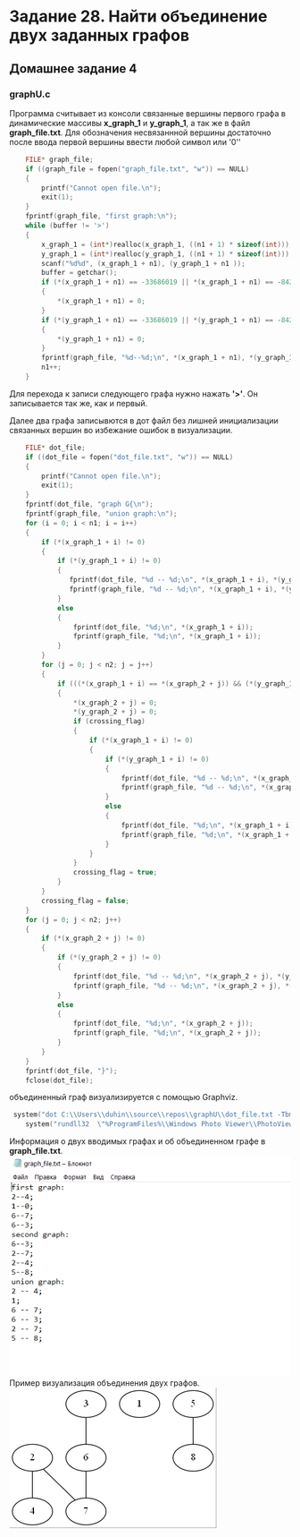 # Задание 28. Найти объединение двух заданных графов

## Домашнее задание 4

### graphU.c



Программа считывает из консоли связанные вершины первого графа в динамические массивы **x_graph_1** и **y_graph_1**, а так же в файл **graph_file.txt**. Для обозначения несвязаннной вершины достаточно после ввода первой вершины ввести любой символ или '0''

```c   
    FILE* graph_file;
    if ((graph_file = fopen("graph_file.txt", "w")) == NULL)
    {
        printf("Cannot open file.\n");
        exit(1);
    }
    fprintf(graph_file, "first graph:\n");
    while (buffer != '>')
    {   
        x_graph_1 = (int*)realloc(x_graph_1, ((n1 + 1) * sizeof(int)));
        y_graph_1 = (int*)realloc(y_graph_1, ((n1 + 1) * sizeof(int)));
        scanf("%d%d", (x_graph_1 + n1), (y_graph_1 + n1 ));
        buffer = getchar();
        if (*(x_graph_1 + n1) == -33686019 || *(x_graph_1 + n1) == -842150451)
        {
            *(x_graph_1 + n1) = 0;
        }
        if (*(y_graph_1 + n1) == -33686019 || *(y_graph_1 + n1) == -842150451)
        {
            *(y_graph_1 + n1) = 0;
        }
        fprintf(graph_file, "%d--%d;\n", *(x_graph_1 + n1), *(y_graph_1 + n1));
        n1++;
    }    

```
Для перехода к записи следующего графа нужно нажать **'>'**.
Он записывается так же, как и первый.


Далее два графа записывются в дот файл без лишней инициализации связанных вершин во избежание ошибок в визуализации.
```c
    FILE* dot_file;
    if ((dot_file = fopen("dot_file.txt", "w")) == NULL)
    {
    	printf("Cannot open file.\n");
    	exit(1);
    }
    fprintf(dot_file, "graph G{\n");
    fprintf(graph_file, "union graph:\n");
    for (i = 0; i < n1; i = i++)
    {
        if (*(x_graph_1 + i) != 0)
        {
            if (*(y_graph_1 + i) != 0)
            {
               fprintf(dot_file, "%d -- %d;\n", *(x_graph_1 + i), *(y_graph_1 + i));
               fprintf(graph_file, "%d -- %d;\n", *(x_graph_1 + i), *(y_graph_1 + i));
            }
            else
            {
                fprintf(dot_file, "%d;\n", *(x_graph_1 + i));
                fprintf(graph_file, "%d;\n", *(x_graph_1 + i));
            }
        }
        for (j = 0; j < n2; j = j++)
        {
            if (((*(x_graph_1 + i) == *(x_graph_2 + j)) && (*(y_graph_1 + i) == *(y_graph_2 + j))) || ((*(x_graph_1 + i) == *(y_graph_2 + j)) && (*(y_graph_1 + i) == *(x_graph_2 + j))))
            {
                *(x_graph_2 + j) = 0;
                *(y_graph_2 + j) = 0;
                if (crossing_flag)
                {
                    if (*(x_graph_1 + i) != 0)
                    {
                        if (*(y_graph_1 + i) != 0)
                        {
                            fprintf(dot_file, "%d -- %d;\n", *(x_graph_1 + i), *(y_graph_1 + j + 1));
                            fprintf(graph_file, "%d -- %d;\n", *(x_graph_1 + i), *(y_graph_1 + j + 1));
                        }
                        else
                        {
                            fprintf(dot_file, "%d;\n", *(x_graph_1 + i));
                            fprintf(graph_file, "%d;\n", *(x_graph_1 + i));
                        }
                    }
                }
                crossing_flag = true;
            }
        }
        crossing_flag = false;
    }
    for (j = 0; j < n2; j++)
    {
        if (*(x_graph_2 + j) != 0)
        {
            if (*(y_graph_2 + j) != 0)
            {
                fprintf(dot_file, "%d -- %d;\n", *(x_graph_2 + j), *(y_graph_2 + j));
                fprintf(graph_file, "%d -- %d;\n", *(x_graph_2 + j), *(y_graph_2 + j));
            }
            else
            {
                fprintf(dot_file, "%d;\n", *(x_graph_2 + j));
                fprintf(graph_file, "%d;\n", *(x_graph_2 + j));
            }
        }
    }
    fprintf(dot_file, "}");
    fclose(dot_file);
```
объединенный граф визуализируется с помощью Graphviz.
```c   
 system("dot C:\\Users\\duhin\\source\\repos\\graphU\\dot_file.txt -Tbmp -o graph.PNG");
    system("rundll32  \"%ProgramFiles%\\Windows Photo Viewer\\PhotoViewer.dll\", ImageView_Fullscreen C:\\Users\\duhin\\source\\repos\\graphU\\graph.PNG");
``` 
Информация о двух вводимых графах и об объединенном графе в **graph_file.txt**.
![Screenshot](work.PNG)
Пример визуализация объединения двух графов.
![Screenshot](graph.PNG)
